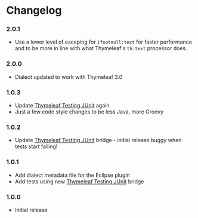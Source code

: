 
Changelog
=========

### 2.0.1
 - Use a lower level of escaping for `ifnotnull:text` for faster performance and
   to be more in line with what Thymeleaf's `th:text` processor does.

### 2.0.0
 - Dialect updated to work with Thymeleaf 3.0

### 1.0.3
 - Update [Thymeleaf Testing JUnit](https://github.com/ultraq/thymeleaf-testing-junit)
   again.
 - Just a few code style changes to be less Java, more Groovy

### 1.0.2
 - Update [Thymeleaf Testing JUnit](https://github.com/ultraq/thymeleaf-testing-junit)
   bridge - initial release buggy when tests start failing!

### 1.0.1
 - Add dialect metadata file for the Eclipse plugin
 - Add tests using new [Thymeleaf Testing JUnit](https://github.com/ultraq/thymeleaf-testing-junit)
   bridge

### 1.0.0
 - Initial release
